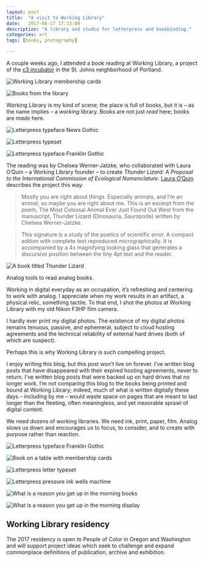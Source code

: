 ```yaml
---
layout: post
title:  "A visit to Working Library"
date:   2017-06-17 17:33:00
description: "A library and studio for letterpress and bookbinding."
categories: art
tags: [books, photography]

---
```


A couple weeks ago, I attended a book reading at Working Library, a project of the [c3 incubator](http://www.c3initiative.org/incubator.html) in the St. Johns neighborhood of Portland. 

![Working Library membership cards](../assets/images/wl1.jpg)

![Books from the library](../assets/images/wl8.jpg)

Working Library is my kind of scene; the place is full of books, but it is – as the name implies – a _working_ library. Books are not just _read_ here; books are _made_ here.

![Letterpress typeface News Gothic](../assets/images/wl2.jpg)

![Letterpress typeset](../assets/images/wl3.jpg)

![Letterpress typeface Franklin Gothic](../assets/images/wl4.jpg)

The reading was by Chelsea Werner-Jatzke, who collaborated with Laura O’Quin – a Working Library founder – to create _Thunder Lizard: A Proposal to the International Commission of Ecological Nomenclature_. [Laura O’Quin](http://www.lauraoquin.net/) describes the project this way:

>Mostly you are right about things. Especially animals, and I’m an animal, so maybe you are right about me. This is an excerpt from the poem, The Most Colossal Animal Ever Just Found Out West from the manuscript, Thunder Lizard (Dinosauria, Sauropoda) written by Chelsea Werner-Jatzke.

>This signature is a study of the poetics of scientific error. A compact edition with complete text reproduced micrographically. It is accompanied by a 4x magnifying looking glass that generates a discursive position between the tiny 4pt text and the reader.

![A book titled Thunder Lizard](../assets/images/wl11.jpg)

Analog tools to read analog books. 

Working in digital everyday as an occupation, it’s refreshing and centering to work with analog. I appreciate when my work results in an artifact, a physical relic, something tactile. To that end, I shot the photos at Working Library with my old Nikon F3HP film camera. 

I hardly ever print my digital photos. The existence of my digital photos remains tenuous, passive, and ephemeral, subject to cloud hosting agreements and the technical reliability of external hard drives (both of which are suspect).

Perhaps this is why Working Library is such compelling project. 

I enjoy writing this blog, but this post won’t live on forever. I’ve written blog posts that have disappeared with their expired hosting agreements, never to return. I’ve written blog posts that were backed up on hard drives that no longer work. I’m not comparing this blog to the books being printed and bound at Working Library; indeed, much of what is written digitally these days – including by me – would waste space on pages that are meant to last longer than the fleeting, often meaningless, and yet inexorable sprawl of digital content.

We need dozens of working libraries. We need ink, print, paper, film. Analog slows us down and encourages us to focus, to consider, and to create with purpose rather than reaction.

![Letterpress typeface Franklin Gothic](../assets/images/wl5.jpg)

![Book on a table with membership cards](../assets/images/wl6.jpg)

![Letterpress letter typeset](../assets/images/wl7.jpg)

![Letterpress pressure ink wells machine](../assets/images/wl10.jpg)

![What is a reason you get up in the morning books](../assets/images/wl9.jpg)

![What is a reason you get up in the morning display](../assets/images/wl12.jpg)

## Working Library residency

The 2017 residency is open to People of Color in Oregon and Washington and will support project ideas which seek to challenge and expand commonplace definitions of publication, archive and exhibition.